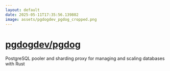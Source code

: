 ```yaml
---
layout: default
date: 2025-05-11T17:35:56.139802
image: assets/pgdogdev_pgdog_cropped.png
---
```


# [pgdogdev/pgdog](https://github.com/pgdogdev/pgdog)

PostgreSQL pooler and sharding proxy for managing and scaling databases with Rust
